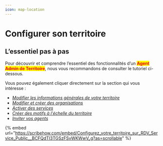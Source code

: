 ```yaml
---
icon: map-location
---
```


# Configurer son territoire

## L’essentiel pas à pas

Pour découvrir et comprendre l’essentiel des fonctionnalités d’un <mark style="color:red;">**Agent Admin de Territoire**</mark>, nous vous recommandons de consulter le tutoriel ci-dessous.

Vous pouvez également cliquer directement sur la section qui vous intéresse :

* [_Modifier les informations générales de votre territoire_](https://scribehow.com/shared/Configurez_votre_territoire_sur_RDV_Service_Public__BCFQdTI3TGSzFSvWKWwV_g#98e1a48d)&#x20;
* [_Modifier et créer des organisations_](https://scribehow.com/shared/Configurez_votre_territoire_sur_RDV_Service_Public__BCFQdTI3TGSzFSvWKWwV_g#57e65fe4)&#x20;
* [_Activer des services_ ](https://scribehow.com/shared/Configurez_votre_territoire_sur_RDV_Service_Public__BCFQdTI3TGSzFSvWKWwV_g#cf3a76d2)
* [_Créer des motifs à l'échelle du territoire_ ](https://scribehow.com/shared/Configurez_votre_territoire_sur_RDV_Service_Public__BCFQdTI3TGSzFSvWKWwV_g#f926a565)
* [_Inviter vos agents_ ](https://scribehow.com/shared/Configurez_votre_territoire_sur_RDV_Service_Public__BCFQdTI3TGSzFSvWKWwV_g#8e97adb1)

{% embed url="https://scribehow.com/embed/Configurez_votre_territoire_sur_RDV_Service_Public__BCFQdTI3TGSzFSvWKWwV_g?as=scrollable" %}
